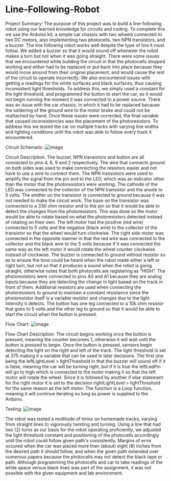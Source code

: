 # Line-Following-Robot
Project Summary:
  The purpose of this project was to build a line-following robot using our learned
knowledge for circuits and coding. To complete this we use the Arduino kit, a simple car chassis
with two wheels connected to two DC motors, also implementing two photocells, two NPN
transistors, and a buzzer. The line following robot works well despite the type of line it must
follow. We added a buzzer so that it would sound off whenever the robot makes a turn but not
when it was going straight. There were some issues that we encountered while building the
circuit in that the photocells stopped working and either had to be replaced or put back into place
because they would move around from their original placement, and would cause the rest of the
circuit to operate incorrectly. We also encountered issues with getting a readings for the white
surfaces and black surfaces, thus causing inconsistent light thresholds. To address this, we
simply used a constant for the light threshold, and programmed the button to start the car, so it
would not begin running the moment it was connected to a power source. There was an issue
with the car chassis, in which it had to be replaced because the soldering of the ground wire to
the motor broke and could not be reattached by hand. Once these issues were corrected, the final
variable that caused inconsistencies was the placement of the photoresistors. To address this we
tested the car on multiple tracks with varying line widths and lighting conditions until the robot
was able to follow every track it encountered.

Circuit Schematic:
![image](https://user-images.githubusercontent.com/92652583/166748794-c9345da0-7d84-4214-bf6f-10986c8d7b1f.png)

Circuit Description:
  The buzzer, NPN transistors and button are all connected to pins 4, 8, 9 and 2 respectively. The
wire that connects ground on both sides was used to make connecting the resistors easier and not
have to use a wire to connect them. The NPN transistors were used to amplify the signal from the
pin and to the LED, which was an indicator other than the motor that the photoresistors were
working. The cathode of the LED was connected to the collector of the NPN transistor and the
anode to 5 volts. The emitter on the transistor is connected to ground because it was not needed
to make the circuit work. The base on the transistor was connected to a 330 ohm resistor and to
the pin so that it would be able to detect the changes from the photoresistors. This was done so
the motor would be able to rotate based on what the photoresistors detected instead of rotating on
their own. The left motor had the positive (red wire) connected to 5 volts and the negative (black
wire) to the collector of the transistor so that the wheel would turn clockwise. The right side
motor was connected in the opposite manner in that the red wire was connected to the collector
and the black wire to the 5 volts because if it was connected the same way as the left motor it
would rotate the wheel counter clockwise instead of clockwise. The buzzer is connected to
ground without resistor so as to ensure the tone could be heard when the robot made either a left
or right turn, but not so that it produces a sound when the robot is going straight, otherwise notes
that both photocells are registering as “HIGH”. The photoresistors were connected to pins A0
and A1 because they are analog inputs because they are detecting the change in light based on
the track in front of them. Additional resistors are used when connecting the photoresistors to
ground to maintain a constant resistance since the photoresistor itself is a variable resistor and
changes due to the light intensity it detects. The button has one leg connected to a 10k ohm
resistor that goes to 5 volts and the other leg to ground so that it would be able to start the circuit
when the button is pressed.

Flow Chart:
![image](https://user-images.githubusercontent.com/92652583/166748730-4c382a9f-1371-4834-9615-7de406329259.png)

Flow Chart Description:
  The circuit begins working once the button is pressed, meaning the counter becomes 1,
otherwise it will wait until the button is pressed to begin. Once the button is pressed, sensors
begin detecting the light on the right and left of the track. The light threshold is set at 375 making
it a variable that can be used in later decisions. The first one being the leftLightLevel >
lightThreshold in that the buzzer will sound off if it is false, meaning the car will be turning
right, but if it is true the leftLedPin will go to high which is connected to the motor making it so
that the left motor will rotate the wheel. Since it is followed by another if else statement for the
right motor it is set to the decision rightLightLevel > lightThreshold for the same reason as the
left motor. The function is a Loop function, meaning it will continue iterating so long as power is
supplied to the Arduino.

Testing:
![image](https://user-images.githubusercontent.com/92652583/166748630-f2ec537d-c54d-4dd0-8f95-085c3a262396.png)

  The robot was tested a multitude of times on homemade tracks; varying from straight
lines to vigorously twisting and turning. Using a line that had two (2) turns as our basis for the
robot operating proficiently, we adjusted the light threshold constant and positioning of the
photocells accordingly until the robot could follow given path's consistently.
  Margins of error occured when the car was placed more than (about) eight (8) inches
from the desired path it should follow, and when the given path extended over numerous papers
because the photocells may not detect the black tape or path. Although programming the
photocells and car to take readings of the white space versus black lines was part of the
assignment, it was not possible with the given equipment and lab environment.
